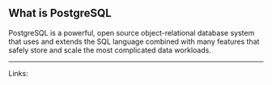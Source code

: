 ## What is PostgreSQL
PostgreSQL is a powerful, open source object-relational database system that uses and extends the SQL language combined with many features that safely store and scale the most complicated data workloads.

---
Links: